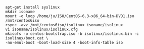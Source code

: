     apt-get install syslinux
    mkdir isoname
    mount -o loop /home/ju/ISO/CentOS-6.3-x86_64-bin-DVD1.iso /mnt/centos6iso
    rsync -avz /mnt/centos6iso/isolinux isoname/isolinux
    vi isoname/isolinux/isolinux.cfg
    mkisofs -o centos-bootstrap.iso -b isolinux/isolinux.bin -c isolinux/boot.cat \
    -no-emul-boot -boot-load-size 4 -boot-info-table iso
